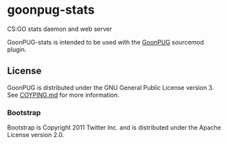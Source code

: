 goonpug-stats
=============

CS:GO stats daemon and web server

GoonPUG-stats is intended to be used with the
[GoonPUG](https://github.com/pmrowla/goonpug) sourcemod plugin.


License
-------

GoonPUG is distributed under the GNU General Public License version 3. See
[COYPING.md](https://github.com/pmrowla/goonpug-stats/blob/master/COPYING.md)
for more information.

### Bootstrap
Bootstrap is Copyright 2011 Twitter Inc. and is distributed under the Apache
License version 2.0.
